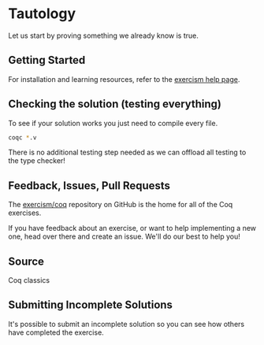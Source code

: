 # Tautology

Let us start by proving something we already know is true.

## Getting Started

For installation and learning resources, refer to the
[exercism help page](http://exercism.io/languages/coq).

## Checking the solution (testing everything)

To see if your solution works you just need to compile every file.

```bash
coqc *.v
```

There is no additional testing step needed as we can offload all testing to the type checker!

## Feedback, Issues, Pull Requests

The [exercism/coq](https://github.com/exercism/coq) repository on
GitHub is the home for all of the Coq exercises.

If you have feedback about an exercise, or want to help implementing a new
one, head over there and create an issue.  We'll do our best to help you!

## Source

Coq classics

## Submitting Incomplete Solutions
It's possible to submit an incomplete solution so you can see how others have completed the exercise.
